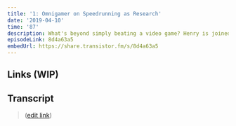 ```yaml
---
title: '1: Omnigamer on Speedrunning as Research'
date: '2019-04-10'
time: '87'
description: What's beyond simply beating a video game? Henry is joined by Eric "Omnigamer" Koziel to chat about speedruning as an optimization problem (code golf), game knowledge as discovery, access as a result of technology, issues of game preservation/archival, coordination issues, obscure/popular games, versioning/patches, and more! (recorded in January. Since then, Eric has a new book out, Speedrun Science)
episodeLink: 8d4a63a5
embedUrl: https://share.transistor.fm/s/8d4a63a5
---
```


## Links (WIP)

## Transcript

> ([edit link](https://github.com/hzoo/maintainersanonymous.com/edit/master/src/pages/speedrunning.md))